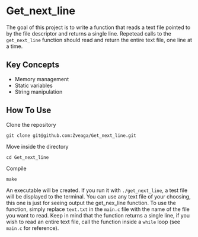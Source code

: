 # Get_next_line

The goal of this project is to write a function that reads a text file pointed to by the file descriptor and returns a single line. Repetead calls to the `get_next_line` function should read and return the entire text file, one line at a time.

## Key Concepts
- Memory management
- Static variables
- String manipulation

## How To Use
Clone the repository
```
git clone git@github.com:Zveaga/Get_next_line.git
```
Move inside the directory
```
cd Get_next_line
```
Compile
```
make
```
An executable will be created. If you run it with `./get_next_line`, a test file will be displayed to the terminal. You can use any text file of your choosing, this one is just for seeing output the get_nex_line function.
To use the function, simply replace `text.txt` in the `main.c` file with the name of the file you want to read. Keep in mind that the function returns a single line, if you wish to read an entire text file, call the function inside a `while` loop (see `main.c` for reference).
